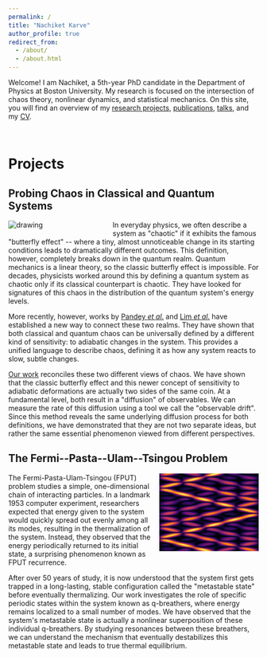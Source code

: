 ```yaml
---
permalink: /
title: "Nachiket Karve"
author_profile: true
redirect_from: 
  - /about/
  - /about.html
---
```


Welcome! I am Nachiket, a 5th-year PhD candidate in the Department of Physics at Boston University. My research is focused on the intersection of chaos theory, nonlinear dynamics, and statistical mechanics. On this site, you will find an overview of my [research projects](https://nachiketkarve.github.io/), [publications](https://nachiketkarve.github.io/papers/), [talks](https://nachiketkarve.github.io/talks/), and my [CV](https://nachiketkarve.github.io/cv/).

&nbsp;

Projects
===

## Probing Chaos in Classical and Quantum Systems

<img align="left" src="/images/stdPhaseT.jpeg" alt="drawing" width="200" style="padding-right: 10px; padding-bottom: 10px"/>

In everyday physics, we often describe a system as "chaotic" if it exhibits the famous "butterfly effect" -- where a tiny, almost unnoticeable change in its starting conditions leads to dramatically different outcomes. This definition, however, completely breaks down in the quantum realm. Quantum mechanics is a linear theory, so the classic butterfly effect is impossible. For decades, physicists worked around this by defining a quantum system as chaotic only if its classical counterpart is chaotic. They have looked for signatures of this chaos in the distribution of the quantum system's energy levels.

More recently, however, works by [Pandey *et al*.](https://journals.aps.org/prx/abstract/10.1103/PhysRevX.10.041017) and [Lim *et al*.](https://arxiv.org/abs/2401.01927) have established a new way to connect these two realms. They have shown that both classical and quantum chaos can be universally defined by a different kind of sensitivity: to adiabatic changes in the system. This provides a unified language to describe chaos, defining it as how any system reacts to slow, subtle changes.

[Our work](https://arxiv.org/abs/2507.18617) reconciles these two different views of chaos. We have shown that the classic butterfly effect and this newer concept of sensitivity to adiabatic deformations are actually two sides of the same coin. At a fundamental level, both result in a "diffusion" of observables. We can measure the rate of this diffusion using a tool we call the "observable drift". Since this method reveals the same underlying diffusion process for both definitions, we have demonstrated that they are not two separate ideas, but rather the same essential phenomenon viewed from different perspectives.

## The Fermi--Pasta--Ulam--Tsingou Problem

<img align="right" src="/images/highlightImage.jpeg" alt="drawing" width="200"  style="padding-left: 10px; padding-bottom: 10px"/>

The Fermi-Pasta-Ulam-Tsingou (FPUT) problem studies a simple, one-dimensional chain of interacting particles. In a landmark 1953 computer experiment, researchers expected that energy given to the system would quickly spread out evenly among all its modes, resulting in the thermalization of the system. Instead, they observed that the energy periodically returned to its initial state, a surprising phenomenon known as FPUT recurrence.

After over 50 years of study, it is now understood that the system first gets trapped in a long-lasting, stable configuration called the "metastable state" before eventually thermalizing. Our work investigates the role of specific periodic states within the system known as q-breathers, where energy remains localized to a small number of modes. We have observed that the system's metastable state is actually a nonlinear superposition of these individual q-breathers. By studying resonances between these breathers, we can understand the mechanism that eventually destabilizes this metastable state and leads to true thermal equilibrium.